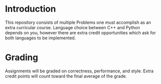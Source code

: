 Introduction
============

This repository consists of multiple Problems one must accomplish as an extra
curricular course. Language choice between C++ and Python depends on you,
however there are extra credit opportunities which ask for both languages to
be implemented.

Grading
=======

Assignments will be graded on correctness, performance, and style. Extra credit
points will count toward the final average of the grade.

